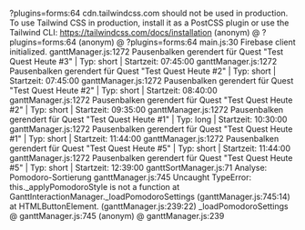 ?plugins=forms:64 cdn.tailwindcss.com should not be used in production. To use Tailwind CSS in production, install it as a PostCSS plugin or use the Tailwind CLI: https://tailwindcss.com/docs/installation
(anonym) @ ?plugins=forms:64
(anonym) @ ?plugins=forms:64
main.js:30 Firebase client initialized.
ganttManager.js:1272 Pausenbalken gerendert für Quest "Test Quest Heute #3" | Typ: short | Startzeit: 07:45:00
ganttManager.js:1272 Pausenbalken gerendert für Quest "Test Quest Heute #2" | Typ: short | Startzeit: 07:45:00
ganttManager.js:1272 Pausenbalken gerendert für Quest "Test Quest Heute #2" | Typ: short | Startzeit: 08:40:00
ganttManager.js:1272 Pausenbalken gerendert für Quest "Test Quest Heute #2" | Typ: short | Startzeit: 09:35:00
ganttManager.js:1272 Pausenbalken gerendert für Quest "Test Quest Heute #1" | Typ: long | Startzeit: 10:30:00
ganttManager.js:1272 Pausenbalken gerendert für Quest "Test Quest Heute #1" | Typ: short | Startzeit: 11:44:00
ganttManager.js:1272 Pausenbalken gerendert für Quest "Test Quest Heute #5" | Typ: short | Startzeit: 11:44:00
ganttManager.js:1272 Pausenbalken gerendert für Quest "Test Quest Heute #5" | Typ: short | Startzeit: 12:39:00
ganttSortManager.js:71 Analyse: Pomodoro-Sortierung
ganttManager.js:745 Uncaught TypeError: this._applyPomodoroStyle is not a function
    at GanttInteractionManager._loadPomodoroSettings (ganttManager.js:745:14)
    at HTMLButtonElement.<anonymous> (ganttManager.js:239:22)
_loadPomodoroSettings @ ganttManager.js:745
(anonym) @ ganttManager.js:239

